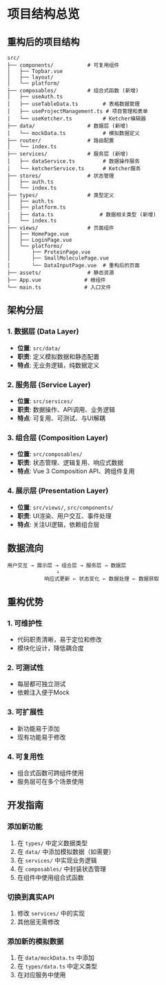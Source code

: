# 项目结构总览

## 重构后的项目结构

```
src/
├── components/           # 可复用组件
│   ├── Topbar.vue
│   ├── layout/
│   └── platform/
├── composables/          # 组合式函数 (新增)
│   ├── useAuth.ts
│   ├── useTableData.ts        # 表格数据管理
│   ├── useProjectManagement.ts # 项目管理和表单
│   └── useKetcher.ts          # Ketcher编辑器
├── data/                 # 数据层 (新增)
│   └── mockData.ts            # 模拟数据定义
├── router/               # 路由配置
│   └── index.ts
├── services/             # 服务层 (新增)
│   ├── dataService.ts         # 数据操作服务
│   └── ketcherService.ts      # Ketcher服务
├── stores/               # 状态管理
│   ├── auth.ts
│   └── index.ts
├── types/                # 类型定义
│   ├── auth.ts
│   ├── platform.ts
│   ├── data.ts               # 数据相关类型 (新增)
│   └── index.ts
├── views/                # 页面组件
│   ├── HomePage.vue
│   ├── LoginPage.vue
│   └── platforms/
│       ├── ProteinPage.vue
│       ├── SmallMoleculePage.vue
│       └── DataInputPage.vue  # 重构后的页面
├── assets/               # 静态资源
├── App.vue              # 根组件
└── main.ts              # 入口文件
```

## 架构分层

### 1. 数据层 (Data Layer)
- **位置**: `src/data/`
- **职责**: 定义模拟数据和静态配置
- **特点**: 无业务逻辑，纯数据定义

### 2. 服务层 (Service Layer)
- **位置**: `src/services/`
- **职责**: 数据操作、API调用、业务逻辑
- **特点**: 可复用、可测试、与UI解耦

### 3. 组合层 (Composition Layer)
- **位置**: `src/composables/`
- **职责**: 状态管理、逻辑复用、响应式数据
- **特点**: Vue 3 Composition API、跨组件复用

### 4. 展示层 (Presentation Layer)
- **位置**: `src/views/`, `src/components/`
- **职责**: UI渲染、用户交互、事件处理
- **特点**: 关注UI逻辑，依赖组合层

## 数据流向

```
用户交互 → 展示层 → 组合层 → 服务层 → 数据层
                ↓
            响应式更新 ← 状态变化 ← 数据处理 ← 数据获取
```

## 重构优势

### 1. 可维护性
- 代码职责清晰，易于定位和修改
- 模块化设计，降低耦合度

### 2. 可测试性
- 每层都可独立测试
- 依赖注入便于Mock

### 3. 可扩展性
- 新功能易于添加
- 现有功能易于修改

### 4. 可复用性
- 组合式函数可跨组件使用
- 服务层可在多个场景使用

## 开发指南

### 添加新功能
1. 在 `types/` 中定义数据类型
2. 在 `data/` 中添加模拟数据（如需要）
3. 在 `services/` 中实现业务逻辑
4. 在 `composables/` 中封装状态管理
5. 在组件中使用组合式函数

### 切换到真实API
1. 修改 `services/` 中的实现
2. 其他层无需修改

### 添加新的模拟数据
1. 在 `data/mockData.ts` 中添加
2. 在 `types/data.ts` 中定义类型
3. 在对应服务中使用
